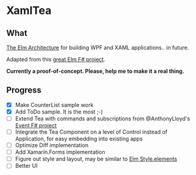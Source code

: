 # XamlTea

## What

[The Elm Architecture](https://guide.elm-lang.org/architecture/) for building WPF and XAML applications.. in future.

Adapted from this [great Elm F# project](https://github.com/AnthonyLloyd/Elm).

__Currently a proof-of-concept. Please, help me to make it a real thing.__

## Progress

- [x] Make CounterList sample work
- [x] Add ToDo sample. It is the most ;-)
- [ ] Extend Tea with commands and subscriptions from  @AnthonyLloyd's [Event F# project](https://github.com/AnthonyLloyd/Event)
- [ ] Integrate the Tea Component on a level of Control instead of Application, for easy embedding into existing apps
- [ ] Optimize Diff implementation
- [ ] Add Xamarin.Forms implementation
- [ ] Figure out style and layout, may be similar to [Elm Style.elements](https://www.youtube.com/watch?v=NYb2GDWMIm0) 
- [ ] Better UI

